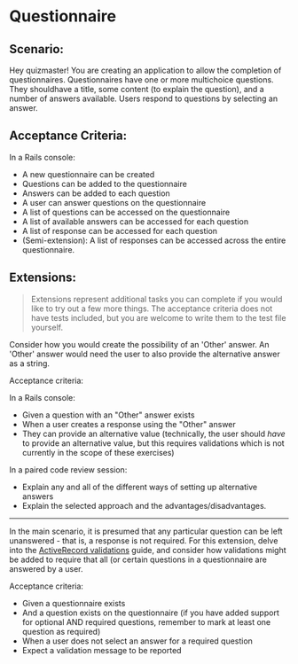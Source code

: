Questionnaire
====

## Scenario:

Hey quizmaster! You are creating an application to allow the completion of questionnaires.
Questionnaires have one or more multichoice questions. They shouldhave a title, some content 
(to explain the question), and a number of answers available. 
Users respond to questions by selecting an answer.

## Acceptance Criteria:

In a Rails console:

* A new questionnaire can be created
* Questions can be added to the questionnaire
* Answers can be added to each question
* A user can answer questions on the questionnaire
* A list of questions can be accessed on the questionnaire
* A list of available answers can be accessed for each question
* A list of response can be accessed for each question
* (Semi-extension): A list of responses can be accessed across the entire questionnaire.


## Extensions:

> Extensions represent additional tasks you can complete if you would like to try out a few more
> things. The acceptance criteria does not have tests included, but you are welcome to write them 
> to the test file yourself.

Consider how you would create the possibility of an 'Other' answer. An 'Other' answer would need the
user to also provide the alternative answer as a string.

Acceptance criteria:

In a Rails console:

* Given a question with an "Other" answer exists
* When a user creates a response using the "Other" answer
* They can provide an alternative value (technically, the user should _have_ to provide an
  alternative value, but this requires validations which is not currently in the scope of these
  exercises)

In a paired code review session:

* Explain any and all of the different ways of setting up alternative answers
* Explain the selected approach and the advantages/disadvantages.

---

In the main scenario, it is presumed that any particular question can be left unanswered - that is,
a response is not required. For this extension, delve into the [ActiveRecord
validations](https://guides.rubyonrails.org/active_record_validations.html) guide, and consider how
validations might be added to require that all (or certain questions in a questionnaire are answered
by a user.

Acceptance criteria:

* Given a questionnaire exists
* And a question exists on the questionnaire (if you have added support for optional AND required
  questions, remember to mark at least one question as required)
* When a user does not select an answer for a required question
* Expect a validation message to be reported


